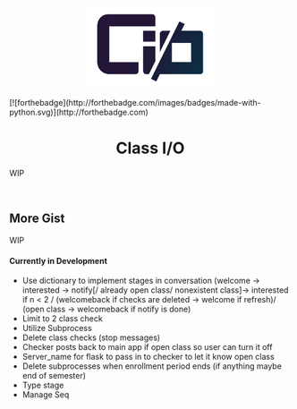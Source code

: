 <p align="center"><img width=46% src="https://github.com/lchsam/ClassIO/blob/master/logo.png"></p>
[![forthebadge](http://forthebadge.com/images/badges/made-with-python.svg)](http://forthebadge.com)
<h1 align="center">Class I/O</h1>

WIP

<br>

## More Gist
WIP


#### Currently in Development
- Use dictionary to implement stages in conversation (welcome -> interested -> notify[/ already open class/ nonexistent class]-> interested if n < 2 / (welcomeback if checks are deleted -> welcome if refresh)/ (open class -> welcomeback if notify is done)
- Limit to 2 class check
- Utilize Subprocess
- Delete class checks (stop messages)
- Checker posts back to main app if open class so user can turn it off
- Server_name for flask to pass in to checker to let it know open class
- Delete subprocesses when enrollment period ends (if anything maybe end of semester)
- Type stage
- Manage Seq
